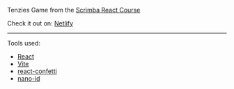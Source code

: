 Tenzies Game from the [Scrimba React Course](https://scrimba.com/learn/learnreact)

Check it out on:
[Netlify](https://jocular-speculoos-6e93b7.netlify.app/)

--- 

Tools used:

- [React](https://reactjs.org/)
- [Vite](https://vitejs.dev/)
- [react-confetti](https://github.com/alampros/react-confetti)
- [nano-id](https://github.com/ai/nanoid)

